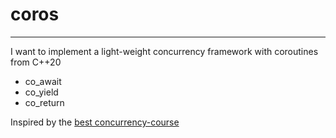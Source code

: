 # coros

---

I want to implement a light-weight concurrency framework with coroutines from C++20

- co_await
- co_yield
- co_return

Inspired by the [best concurrency-course](https://www.youtube.com/playlist?list=PL4_hYwCyhAva37lNnoMuBcKRELso5nvBm)
